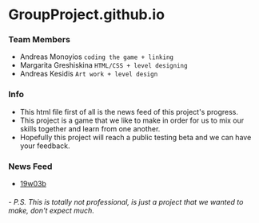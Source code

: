 # GroupProject.github.io

### Team Members
* Andreas Monoyios `coding the game + linking`
* Margarita Greshiskina `HTML/CSS + level designing`
* Andreas Kesidis `Art work + level design`

### Info
* This html file first of all is the news feed of this project's progress.
* This project is a game that we like to make in order for us to mix our skills together and learn from one another.
* Hopefully this project will reach a public testing beta and we can have your feedback.

### News Feed
* [19w03b](https://amonoyios.github.io/GroupProject.github.io/) 

###### - P.S. This is totally not professional, is just a project that we wanted to make, don't expect much.
